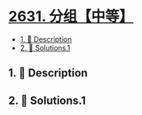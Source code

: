 # [2631. 分组【中等】](https://github.com/Tdahuyou/TNotes.leetcode/tree/main/notes/2631.%20%E5%88%86%E7%BB%84%E3%80%90%E4%B8%AD%E7%AD%89%E3%80%91)

<!-- region:toc -->

- [1. 📝 Description](#1--description)
- [2. 🎯 Solutions.1](#2--solutions1)

<!-- endregion:toc -->

## 1. 📝 Description

<!-- ::: details [leetcode](https://leetcode.cn/problems/group-by)

::: -->

## 2. 🎯 Solutions.1

```

```
